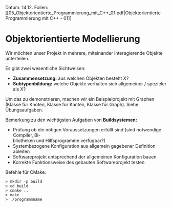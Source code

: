 Datum: 14.12.
Folien: [[05_Objektorientierte_Programmierung_mit_C++_01.pdf|Objektorientierte Programmierung mit C++ - 01]]

# Objektorientierte Modellierung
Wir möchten unser Projekt in mehrere, miteinander interagierende Objekte unterteilen.

Es gibt zwei wesentliche Sichtweisen:
- **Zusammensetzung:** aus welchen Objekten besteht X?
- **Subtypenbildung:** welche Objekte verhalten sich allgemeiner / spezieler als X?

Um das zu demonstrieren, machen wir ein Beispielprojekt mit Graphen (Klasse für Knoten, Klasse für Kanten, Klasse für Graph). Siehe Übungsaufgaben.

Bemerkung zu den wichtigsten Aufgaben von **Buildsystemen:**
- Prüfung ob die nötigen Voraussetzungen erfüllt sind (sind notwendige Compiler, Bi-  
bliotheken und Hilfsprogramme verfügbar?)  
- Systembezogene Konfiguration aus allgemein gegebener Definition ableiten  
- Softwareprojekt entsprechend der allgemeinen Konfiguration bauen  
- Korrekte Funktionsweise des gebauten Softwareprojekt testen

Befehle für CMake:
```
> mkdir -p build
> cd build
> cmake ..
> make
> ./programmname
```

